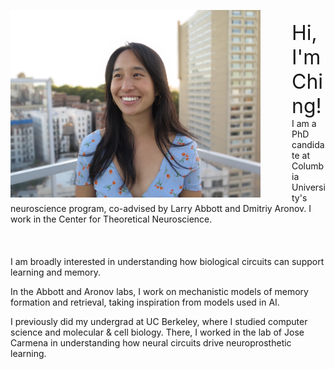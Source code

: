 ﻿---
layout: article
title:
---

<img style="float: left; margin: 0 50px 0 0;" src="/ching-photos/prof2.JPG"
 width="400" height="auto"
 />
<br>
<font size="6"> Hi, I'm Ching!</font>
I am a PhD candidate at Columbia University's neuroscience program, co-advised by Larry Abbott and Dmitriy Aronov. I work in the Center for Theoretical Neuroscience.
<br><br><br><br>
I am broadly interested in understanding how biological circuits can support learning and memory.

In the Abbott and Aronov labs, I work on mechanistic models of
memory formation and retrieval, taking inspiration from models used in AI.

I previously did my undergrad at UC Berkeley, where I studied computer science
and molecular & cell biology. There, I worked in the lab of Jose Carmena in understanding
how neural circuits drive neuroprosthetic learning.
